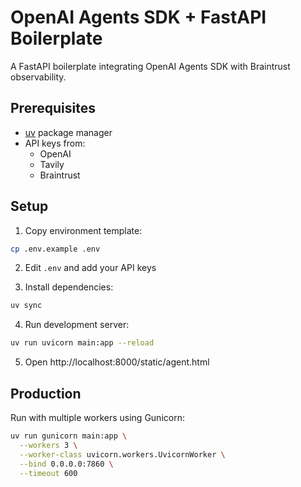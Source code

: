 # OpenAI Agents SDK + FastAPI Boilerplate

A FastAPI boilerplate integrating OpenAI Agents SDK with Braintrust observability.

## Prerequisites

- [uv](https://docs.astral.sh/uv/getting-started/installation/) package manager
- API keys from:
  - OpenAI
  - Tavily
  - Braintrust

## Setup

1. Copy environment template:
```bash
cp .env.example .env
```

2. Edit `.env` and add your API keys

3. Install dependencies:
```bash
uv sync
```

4. Run development server:
```bash
uv run uvicorn main:app --reload
```

5. Open http://localhost:8000/static/agent.html

## Production

Run with multiple workers using Gunicorn:

```bash
uv run gunicorn main:app \
  --workers 3 \
  --worker-class uvicorn.workers.UvicornWorker \
  --bind 0.0.0.0:7860 \
  --timeout 600
```
